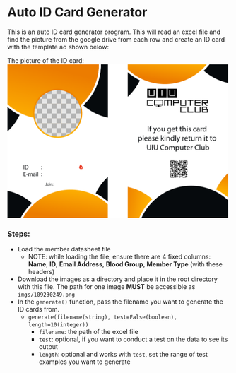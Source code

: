# Auto ID Card Generator

This is an auto ID card generator program. This will read an excel file and find the picture from the google drive from each row and create an ID card with the template ad shown below: 


The picture of the ID card: \
<img src='idCard.png' width='500px'></img>

### Steps:
- Load the member datasheet file
  - NOTE: while loading the file, ensure there are 4 fixed columns: **Name**, **ID**, **Email Address**, **Blood Group**, **Member Type** (with these headers)
- Download the images as a directory and place it in the root directory with this file. The path for one image **MUST** be accessible as `imgs/109230249.png`
- In the `generate()` function, pass the filename you want to generate the ID cards from.
  - `generate(filename(string), test=False(boolean), length=10(integer))`
    - `filename`: the path of the excel file
    - `test`: optional, if you want to conduct a test on the data to see its output
    - `length`: optional and works with `test`, set the range of test examples you want to generate